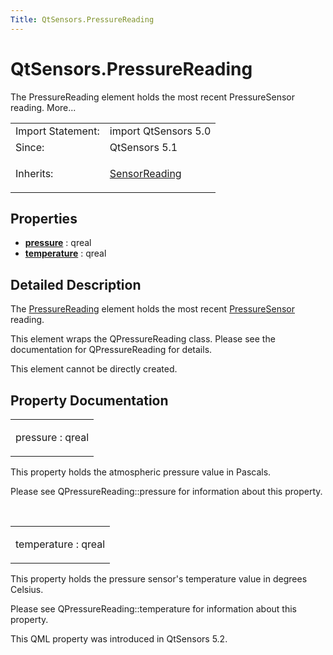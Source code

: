 ```yaml
---
Title: QtSensors.PressureReading
---
```


# QtSensors.PressureReading

<span class="subtitle"></span>
<!-- $$$PressureReading-brief -->
<p>The PressureReading element holds the most recent PressureSensor reading. More...</p>
<!-- @@@PressureReading -->
<table class="alignedsummary">
<tr><td class="memItemLeft rightAlign topAlign"> Import Statement:</td><td class="memItemRight bottomAlign"> import QtSensors 5.0</td></tr><tr><td class="memItemLeft rightAlign topAlign"> Since:</td><td class="memItemRight bottomAlign">  QtSensors 5.1</td></tr><tr><td class="memItemLeft rightAlign topAlign"> Inherits:</td><td class="memItemRight bottomAlign"> <p><a href="QtSensors.SensorReading.md">SensorReading</a></p>
</td></tr></table><ul>
</ul>
<h2 id="properties">Properties</h2>
<ul>
<li class="fn"><b><b><a href="#pressure-prop">pressure</a></b></b> : qreal</li>
<li class="fn"><b><b><a href="#temperature-prop">temperature</a></b></b> : qreal</li>
</ul>
<!-- $$$PressureReading-description -->
<h2 id="details">Detailed Description</h2>
</p>
<p>The <a href="index.html">PressureReading</a> element holds the most recent <a href="QtSensors.PressureSensor.md">PressureSensor</a> reading.</p>
<p>This element wraps the QPressureReading class. Please see the documentation for QPressureReading for details.</p>
<p>This element cannot be directly created.</p>
<!-- @@@PressureReading -->
<h2>Property Documentation</h2>
<!-- $$$pressure -->
<table class="qmlname"><tr valign="top" id="pressure-prop"><td class="tblQmlPropNode"><p><span class="name">pressure</span> : <span class="type">qreal</span></p></td></tr></table><p>This property holds the atmospheric pressure value in Pascals.</p>
<p>Please see QPressureReading::pressure for information about this property.</p>
<!-- @@@pressure -->
<br/>
<!-- $$$temperature -->
<table class="qmlname"><tr valign="top" id="temperature-prop"><td class="tblQmlPropNode"><p><span class="name">temperature</span> : <span class="type">qreal</span></p></td></tr></table><p>This property holds the pressure sensor's temperature value in degrees Celsius.</p>
<p>Please see QPressureReading::temperature for information about this property.</p>
<p>This QML property was introduced in  QtSensors 5.2.</p>
<!-- @@@temperature -->
<br/>
